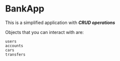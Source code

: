 # BankApp

This is a simplified application with **_CRUD operations_**

Objects that you can interact with are:
```
users
accounts
cars
transfers
```
